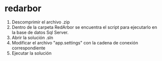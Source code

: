 # redarbor
1. Descomprimir el archivo .zip
2. Dentro de la carpeta RedArbor se encuentra el script para ejecutarlo en la base de datos Sql Server.
3. Abrir la solución .sln
4. Modificar el archivo "app.settings" con la cadena de conexión correspondiente
5. Ejecutar la solución
